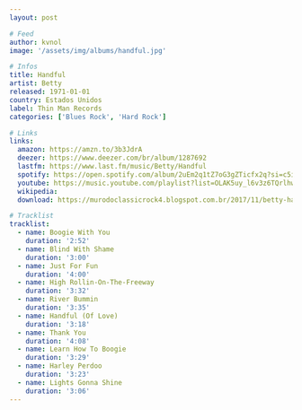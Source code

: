 ```yaml
---
layout: post

# Feed
author: kvnol
image: '/assets/img/albums/handful.jpg'

# Infos
title: Handful
artist: Betty
released: 1971-01-01
country: Estados Unidos
label: Thin Man Records
categories: ['Blues Rock', 'Hard Rock']

# Links
links:
  amazon: https://amzn.to/3b3JdrA
  deezer: https://www.deezer.com/br/album/1287692
  lastfm: https://www.last.fm/music/Betty/Handful
  spotify: https://open.spotify.com/album/2uEm2q1tZ7oG3gZTicfx2q?si=c5itdnWPRK2iVa4zC4MX-A
  youtube: https://music.youtube.com/playlist?list=OLAK5uy_l6v3z6TQrlhwcHXooMCYMM1EMkQ5yVEkQ
  wikipedia:
  download: https://murodoclassicrock4.blogspot.com.br/2017/11/betty-handful-1971.html

# Tracklist
tracklist:
  - name: Boogie With You
    duration: '2:52'
  - name: Blind With Shame
    duration: '3:00'
  - name: Just For Fun
    duration: '4:00'
  - name: High Rollin-On-The-Freeway
    duration: '3:32'
  - name: River Bummin
    duration: '3:35'
  - name: Handful (Of Love)
    duration: '3:18'
  - name: Thank You
    duration: '4:08'
  - name: Learn How To Boogie
    duration: '3:29'
  - name: Harley Perdoo
    duration: '3:23'
  - name: Lights Gonna Shine
    duration: '3:06'
---
```

